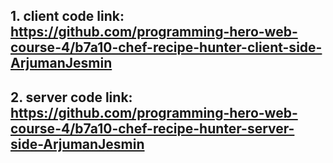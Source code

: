 ## 1. client code link: https://github.com/programming-hero-web-course-4/b7a10-chef-recipe-hunter-client-side-ArjumanJesmin
## 2. server code link: https://github.com/programming-hero-web-course-4/b7a10-chef-recipe-hunter-server-side-ArjumanJesmin